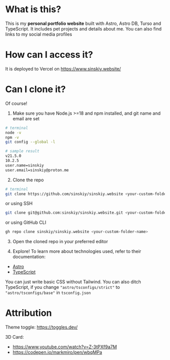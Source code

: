 # What is this?

This is my **personal portfolio website** built with Astro, Astro DB, Turso and TypeScript. It includes pet projects and details about me. You can also find links to my social media profiles

# How can I access it?

It is deployed to Vercel on https://www.sinskiy.website/

# Can I clone it?

Of course!

1. Make sure you have Node.js >=18 and npm installed, and git name and email are set

```sh
# terminal
node -v
npm -v
git config --global -l
```

```sh
# sample result
v21.5.0
10.2.5
user.name=sinskiy
user.email=sinskiy@proton.me
```

2. Clone the repo

```sh
# terminal
git clone https://github.com/sinskiy/sinskiy.website <your-custom-folder-name>
```

or using SSH

```sh
git clone git@github.com:sinskiy/sinskiy.website.git <your-custom-folder-name>
```

or using GitHub CLI

```sh
gh repo clone sinskiy/sinskiy.website <your-custom-folder-name>
```

3. Open the cloned repo in your preferred editor

4. Explore! To learn more about technologies used, refer to their documentation:

- [Astro](https://docs.astro.build/)
- [TypeScript](https://www.typescriptlang.org/docs/)

You can just write basic CSS without Tailwind. You can also ditch TypeScript, if you change `"astro/tsconfigs/strict"` to `"astro/tsconfigs/base"` in `tsconfig.json`

# Attribution

Theme toggle: https://toggles.dev/

3D Card:

- https://www.youtube.com/watch?v=Z-3tPXf9a7M
- https://codepen.io/markmiro/pen/wbqMPa
